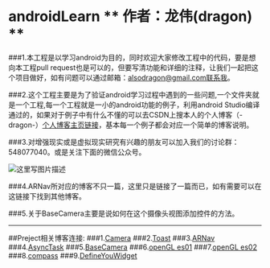 # androidLearn   ** 作者：龙伟(dragon) **

###1.本工程是以学习android为目的，同时欢迎大家修改工程中的代码，要是想向本工程pull request也是可以的，但要写清功能和详细的注释，让我们一起把这个项目做好，如有问题可以通过邮箱：alsodragon@gmail.com联系我。

###2.这个工程主要是为了验证android学习过程中遇到的一些问题,一个文件夹就是一个工程,每一个工程就是一小的android功能的例子，利用android Studio编译通过的，如果对于例子中有什么不懂的可以去CSDN上搜本人的个人博客（-dragon-）[个人博客主页链接](http://blog.csdn.net/yywan1314520)，基本每一个例子都会对应一个简单的博客说明。

###3.对增强现实或是虚拟现实研究有兴趣的朋友可以加入我们的讨论群：548077040。或是关注下面的微信公众号。

![这里写图片描述](http://img.blog.csdn.net/20160928214635801)

###4.ARNav所对应的博客不只一篇，这里只是链接了一篇而已，如有需要可以在这链接下找到其他博客。

###5.关于BaseCamera主要是说如何在这个摄像头视图添加控件的方法。

---

##Preject相关博客连接:
###1.[Camera](http://blog.csdn.net/yywan1314520/article/details/51911869)
###2.[Toast](http://blog.csdn.net/yywan1314520/article/details/51912913)
###3.[ARNav](http://blog.csdn.net/yywan1314520/article/details/51935385)
###4.[AsyncTask](http://blog.csdn.net/yywan1314520/article/details/51985791)
###5.[BaseCamera](http://blog.csdn.net/yywan1314520/article/details/52027523)
###6.[openGL es01](http://blog.csdn.net/yywan1314520/article/details/52076132)
###7.[openGL es02](http://blog.csdn.net/yywan1314520/article/details/52093632)
###8.[compass](http://blog.csdn.net/yywan1314520/article/details/52123899)
###9.[DefineYouWidget](http://blog.csdn.net/yywan1314520/article/details/52737707)